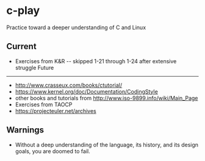c-play
======

Practice toward a deeper understanding of C and Linux

Current
-------

 - Exercises from K&R
 -- skipped 1-21 through 1-24 after extensive struggle
Future
------

 - http://www.crasseux.com/books/ctutorial/
 - https://www.kernel.org/doc/Documentation/CodingStyle
 - other books and tutorials from http://www.iso-9899.info/wiki/Main_Page
 - Exercises from TAOCP
 - https://projecteuler.net/archives

Warnings
--------

 - Without a deep understanding of the language, its history, and its design goals, you are doomed to fail.

